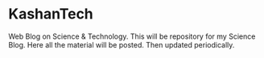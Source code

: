 # KashanTech

Web Blog on Science & Technology.
This will be repository for my Science Blog.
Here all the material will be posted. Then updated periodically.
